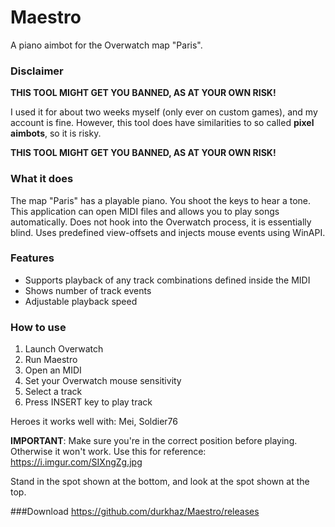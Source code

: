 # Maestro
A piano aimbot for the Overwatch map "Paris".

### Disclaimer
**THIS TOOL MIGHT GET YOU BANNED, AS AT YOUR OWN RISK!**

I used it for about two weeks myself (only ever on custom games), and my account is fine.
However, this tool does have similarities to so called **pixel aimbots**, so it is risky.

**THIS TOOL MIGHT GET YOU BANNED, AS AT YOUR OWN RISK!**



### What it does
The map "Paris" has a playable piano. You shoot the keys to hear a tone.
This application can open MIDI files and allows you to play songs automatically. 
Does not hook into the Overwatch process, it is essentially blind.
Uses predefined view-offsets and injects mouse events using WinAPI.

### Features
- Supports playback of any track combinations defined inside the MIDI
- Shows number of track events
- Adjustable playback speed

### How to use
1. Launch Overwatch
2. Run Maestro
3. Open an MIDI
4. Set your Overwatch mouse sensitivity 
5. Select a track
6. Press INSERT key to play track

Heroes it works well with: Mei, Soldier76

**IMPORTANT**: Make sure you're in the correct position before playing. Otherwise it won't work.
Use this for reference: https://i.imgur.com/SIXngZg.jpg

Stand in the spot shown at the bottom, and look at the spot shown at the top.


###Download
https://github.com/durkhaz/Maestro/releases